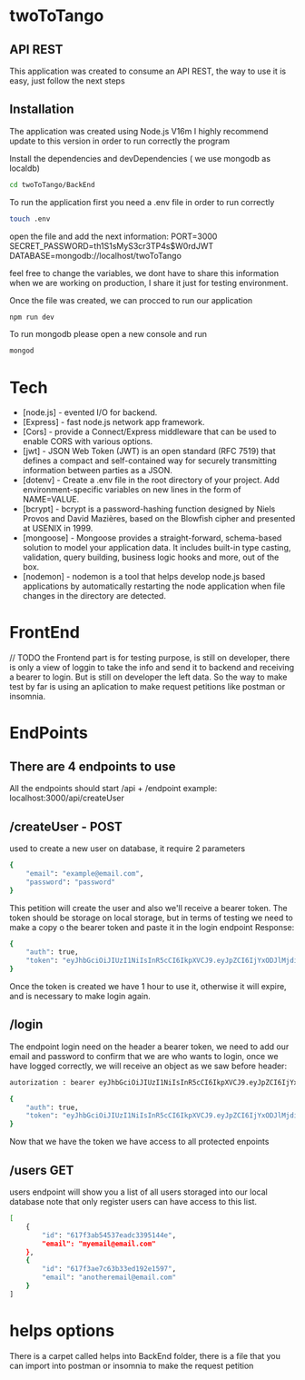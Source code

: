 # twoToTango
## API REST

This application was created to consume an API REST, the way to use it is easy, just follow the next steps

## Installation
The application was created using Node.js V16m I highly recommend update to this version in order to run correctly the program

Install the dependencies and devDependencies ( we use mongodb as localdb)
```sh
cd twoToTango/BackEnd
```

To run the application first you need a .env file in order to run correctly
```sh
touch .env
```
open the file and add the next information:
PORT=3000
SECRET_PASSWORD=th1S1sMyS3cr3TP4s$W0rdJWT
DATABASE=mongodb://localhost/twoToTango

feel free to change the variables, we dont have to share this information when we are working on production, I share it just for testing environment.

Once the file was created, we can procced to run our application

```sh
npm run dev
```
To run mongodb please open a new console and run
```sh
mongod
```


# Tech
- [node.js] - evented I/O for backend.
- [Express] - fast node.js network app framework.
- [Cors] - provide a Connect/Express middleware that can be used to enable CORS with various options.
- [jwt] - JSON Web Token (JWT) is an open standard (RFC 7519) that defines a compact and self-contained way for securely transmitting information between parties as a JSON.
- [dotenv] - Create a .env file in the root directory of your project. Add environment-specific variables on new lines in the form of NAME=VALUE.
- [bcrypt] - bcrypt is a password-hashing function designed by Niels Provos and David Mazières, based on the Blowfish cipher and presented at USENIX in 1999.
- [mongoose] - Mongoose provides a straight-forward, schema-based solution to model your application data. It includes built-in type casting, validation, query building, business logic hooks and more, out of the box.
- [nodemon] - nodemon is a tool that helps develop node.js based applications by automatically restarting the node application when file changes in the directory are detected.



# FrontEnd
// TODO
the Frontend part is for testing purpose, is still on developer, there is only a view of loggin to take the info and send it to backend and receiving a bearer to login.
But is still on developer the left data.
So the way to make test by far is using an aplication to make request petitions like postman or insomnia.


# EndPoints
## There are 4 endpoints to use
All the endpoints should start /api + /endpoint
example: localhost:3000/api/createUser

## /createUser - POST
used to create a new user on database, it require 2 parameters
```sh
{
    "email": "example@email.com",
    "password": "password"
}
```
This petition will create the user and also we'll receive a bearer token.
The token should be storage on local storage, but in terms of testing we need to make a copy o the bearer token and paste it in the login endpoint 
Response:
```sh
{
    "auth": true,
    "token": "eyJhbGciOiJIUzI1NiIsInR5cCI6IkpXVCJ9.eyJpZCI6IjYxODJlMjdiMzBkMmY1MTI2NTBjOThhZCIsImlhdCI6MTYzNTk2Nzg4MCwiZXhwIjoxNjM2MDUwNjgwfQ.manL2dBgrbgCoqsM3ZQ885zDOgmuW940gulSvMSIjh0"
}
```
Once the token is created we have 1 hour to use it, otherwise it will expire, and is necessary to make login again.

## /login 
The endpoint login need on the header a bearer token, we need to add our email and password to confirm that we are who wants to login, once we have logged correctly, we will receive an object as we saw before
header:
```sh
autorization : bearer eyJhbGciOiJIUzI1NiIsInR5cCI6IkpXVCJ9.eyJpZCI6IjYxODJlMjdiMzBkMmY1MTI2NTBjOThhZCIsImlhdCI6MTYzNTk2Nzg4MCwiZXhwIjoxNjM2MDUwNjgwfQ.manL2dBgrbgCoqsM3ZQ885zDOgmuW940gulSvMSIjh0
```

```sh
{
    "auth": true,
    "token": "eyJhbGciOiJIUzI1NiIsInR5cCI6IkpXVCJ9.eyJpZCI6IjYxODJlMjdiMzBkMmY1MTI2NTBjOThhZCIsImlhdCI6MTYzNTk2Nzg4MCwiZXhwIjoxNjM2MDUwNjgwfQ.manL2dBgrbgCoqsM3ZQ885zDOgmuW940gulSvMSIjh0"
}
```

Now that we have the token we have access to  all protected enpoints

## /users GET
users endpoint will show you a list of all users storaged into our local database
note that only register users can have access to this list.
```sh
[
    {
        "id": "617f3ab54537eadc3395144e",
        "email": "myemail@email.com"
    },
    {
        "id": "617f3ae7c63b33ed192e1597",
        "email": "anotheremail@email.com"
    }
]
```

# helps options
There is a carpet called helps into BackEnd folder, there is a file that you can import into postman or insomnia to make the request petition



